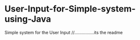 # User-Input-for-Simple-system-using-Java
Simple system for the User Input 
//................its the readme
